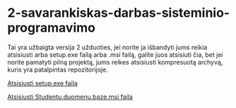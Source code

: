 # 2-savarankiskas-darbas-sisteminio-programavimo

Tai yra užbaigta versija 2 užduoties, jei norite ja išbandyti jums reikia atsisiusti arba setup.exe failą arba .msi failą, galite juos atsisiuti čia, bet jei norite pamatyti pilną projektą, jums reikes atsisiusti kompresuotą archyvą, kuris yra patalpintas repozitorijoje.

[Atsisiusti setup.exe failą](https://github.com/DeividasMM/2-savarankiskas-darbas-sisteminio-programavimo/releases/download/final/setup.exe)

[Atsisiusti Studentu.duomenu.baze.msi failą](https://github.com/DeividasMM/2-savarankiskas-darbas-sisteminio-programavimo/releases/download/final/Studentu.duomenu.baze.msi)
